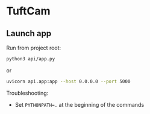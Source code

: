 # TuftCam

## Launch app

Run from project root:

```bash
python3 api/app.py
```

or

```bash
uvicorn api.app:app --host 0.0.0.0 --port 5000
```

Troubleshooting:

- Set `PYTHONPATH=.` at the beginning of the commands
